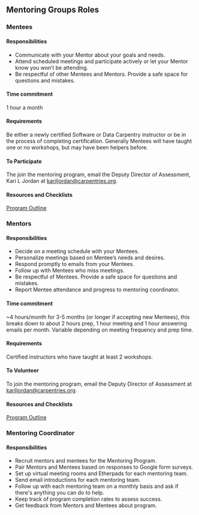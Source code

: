 ## Mentoring Groups Roles

### Mentees

#### Responsibilities

* Communicate with your Mentor about your goals and needs.
* Attend scheduled meetings and participate actively or let your Mentor know you won’t be attending.
* Be respectful of other Mentees and Mentors. Provide a safe space for questions and mistakes.

#### Time commitment

1 hour a month

#### Requirements

Be either a newly certified Software or Data Carpentry instructor or 
be in the process of completing certification. Generally Mentees will have 
taught one or no workshops, but may have been helpers before.

#### To Participate

The join the mentoring program, email the Deputy Director of Assessment, Kari L Jordan at kariljordan@carpentries.org.

#### Resources and Checklists

[Program Outline](https://github.com/datacarpentry/mentoring-program/blob/master/program-outline.md)

### Mentors

#### Responsibilities

- Decide on a meeting schedule with your Mentees.  
- Personalize meetings based on Mentee’s needs and desires.  
- Respond promptly to emails from your Mentees.  
- Follow up with Mentees who miss meetings.  
- Be respectful of Mentees. Provide a safe space for questions and mistakes.  
- Report Mentee attendance and progress to mentoring coordinator. 

#### Time commitment

~4 hours/month for 3-5 months (or longer if accepting new Mentees), 
this breaks down to about 2 hours prep, 1 hour meeting and 1 hour 
answering emails per month. Variable depending on meeting frequency and prep time.

#### Requirements

Certified instructors who have taught at least 2 workshops.

#### To Volunteer

To join the mentoring program, email the Deputy Director of Assessment at kariljordan@carpentries.org.

#### Resources and Checklists

[Program Outline](https://github.com/datacarpentry/mentoring-program/blob/master/program-outline.md)

### Mentoring Coordinator

#### Responsibilities

- Recruit mentors and mentees for the Mentoring Program.  
- Pair Mentors and Mentees based on responses to Google form surveys.  
- Set up virtual meeting rooms and Etherpads for each mentoring team.  
- Send email introductions for each mentoring team.  
- Follow up with each mentoring team on a monthly basis and ask if there's anything you can do to help.  
- Keep track of program completion rates to assess success.  
- Get feedback from Mentors and Mentees about program.  
